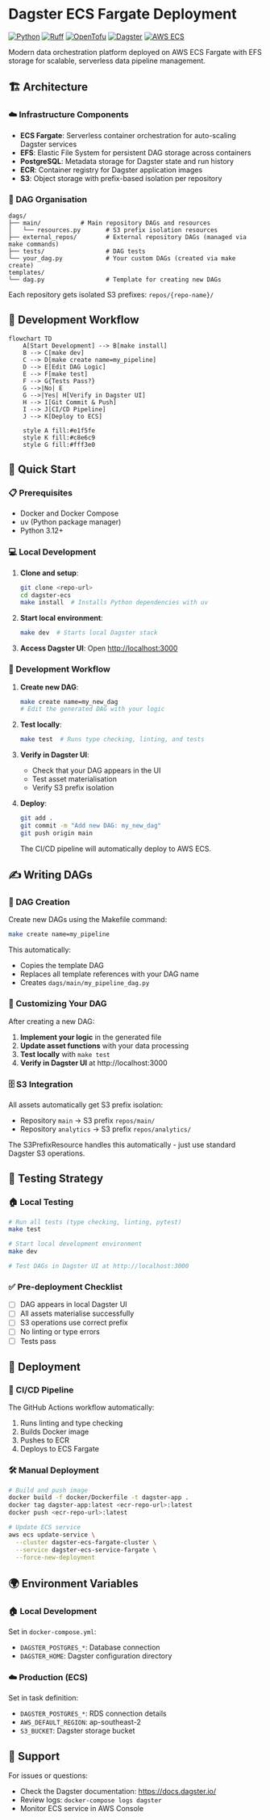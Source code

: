 # Dagster ECS Fargate Deployment

[![Python](https://img.shields.io/badge/python-3.12+-blue.svg)](https://www.python.org/downloads/)
[![Ruff](https://img.shields.io/endpoint?url=https://raw.githubusercontent.com/astral-sh/ruff/main/assets/badge/v2.json)](https://github.com/astral-sh/ruff)
[![OpenTofu](https://img.shields.io/badge/OpenTofu-1.6+-purple.svg)](https://opentofu.org/)
[![Dagster](https://img.shields.io/badge/Dagster-1.8+-orange.svg)](https://dagster.io/)
[![AWS ECS](https://img.shields.io/badge/AWS-ECS%20Fargate-orange.svg)](https://aws.amazon.com/ecs/)

Modern data orchestration platform deployed on AWS ECS Fargate with EFS storage for scalable, serverless data pipeline management.

## 🏗️ Architecture

### ☁️ Infrastructure Components

- **ECS Fargate**: Serverless container orchestration for auto-scaling Dagster services
- **EFS**: Elastic File System for persistent DAG storage across containers
- **PostgreSQL**: Metadata storage for Dagster state and run history
- **ECR**: Container registry for Dagster application images
- **S3**: Object storage with prefix-based isolation per repository

### 📁 DAG Organisation

```
dags/
├── main/           # Main repository DAGs and resources
│   └── resources.py       # S3 prefix isolation resources
├── external_repos/        # External repository DAGs (managed via make commands)
├── tests/                 # DAG tests
└── your_dag.py            # Your custom DAGs (created via make create)
templates/
└── dag.py                 # Template for creating new DAGs
```

Each repository gets isolated S3 prefixes: `repos/{repo-name}/`

## 🔄 Development Workflow

```mermaid
flowchart TD
    A[Start Development] --> B[make install]
    B --> C[make dev]
    C --> D[make create name=my_pipeline]
    D --> E[Edit DAG Logic]
    E --> F[make test]
    F --> G{Tests Pass?}
    G -->|No| E
    G -->|Yes| H[Verify in Dagster UI]
    H --> I[Git Commit & Push]
    I --> J[CI/CD Pipeline]
    J --> K[Deploy to ECS]
    
    style A fill:#e1f5fe
    style K fill:#c8e6c9
    style G fill:#fff3e0
```

## 🚀 Quick Start

### 📋 Prerequisites

- Docker and Docker Compose
- uv (Python package manager)
- Python 3.12+

### 💻 Local Development

1. **Clone and setup**:

   ```bash
   git clone <repo-url>
   cd dagster-ecs
   make install  # Installs Python dependencies with uv
   ```

2. **Start local environment**:

   ```bash
   make dev  # Starts local Dagster stack
   ```

3. **Access Dagster UI**:
   Open <http://localhost:3000>

### 🔄 Development Workflow

1. **Create new DAG**:

   ```bash
   make create name=my_new_dag
   # Edit the generated DAG with your logic
   ```

2. **Test locally**:

   ```bash
   make test  # Runs type checking, linting, and tests
   ```

3. **Verify in Dagster UI**:
   - Check that your DAG appears in the UI
   - Test asset materialisation
   - Verify S3 prefix isolation

4. **Deploy**:

   ```bash
   git add .
   git commit -m "Add new DAG: my_new_dag"
   git push origin main
   ```

   The CI/CD pipeline will automatically deploy to AWS ECS.

## ✍️ Writing DAGs

### 📝 DAG Creation

Create new DAGs using the Makefile command:

```bash
make create name=my_pipeline
```

This automatically:
- Copies the template DAG
- Replaces all template references with your DAG name
- Creates `dags/main/my_pipeline_dag.py`

### 🔧 Customizing Your DAG

After creating a new DAG:

1. **Implement your logic** in the generated file
2. **Update asset functions** with your data processing
3. **Test locally** with `make test`
4. **Verify in Dagster UI** at http://localhost:3000

### 🗄️ S3 Integration

All assets automatically get S3 prefix isolation:

- Repository `main` → S3 prefix `repos/main/`
- Repository `analytics` → S3 prefix `repos/analytics/`

The S3PrefixResource handles this automatically - just use standard Dagster S3 operations.

## 🧪 Testing Strategy

### 🏠 Local Testing

```bash
# Run all tests (type checking, linting, pytest)
make test

# Start local development environment
make dev

# Test DAGs in Dagster UI at http://localhost:3000
```

### ✅ Pre-deployment Checklist

- [ ] DAG appears in local Dagster UI
- [ ] All assets materialise successfully
- [ ] S3 operations use correct prefix
- [ ] No linting or type errors
- [ ] Tests pass

## 🚢 Deployment

### 🔄 CI/CD Pipeline

The GitHub Actions workflow automatically:

1. Runs linting and type checking
2. Builds Docker image
3. Pushes to ECR
4. Deploys to ECS Fargate

### 🛠️ Manual Deployment

```bash
# Build and push image
docker build -f docker/Dockerfile -t dagster-app .
docker tag dagster-app:latest <ecr-repo-url>:latest
docker push <ecr-repo-url>:latest

# Update ECS service
aws ecs update-service \
  --cluster dagster-ecs-fargate-cluster \
  --service dagster-ecs-service-fargate \
  --force-new-deployment
```

## 🌍 Environment Variables

### 🏠 Local Development

Set in `docker-compose.yml`:

- `DAGSTER_POSTGRES_*`: Database connection
- `DAGSTER_HOME`: Dagster configuration directory

### ☁️ Production (ECS)

Set in task definition:

- `DAGSTER_POSTGRES_*`: RDS connection details
- `AWS_DEFAULT_REGION`: ap-southeast-2
- `S3_BUCKET`: Dagster storage bucket


## 💬 Support

For issues or questions:

- Check the Dagster documentation: <https://docs.dagster.io/>
- Review logs: `docker-compose logs dagster`
- Monitor ECS service in AWS Console

